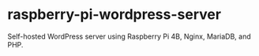 # raspberry-pi-wordpress-server
Self-hosted WordPress server using Raspberry Pi 4B, Nginx, MariaDB, and PHP.
